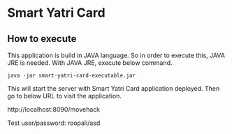 # Smart Yatri Card

## How to execute

This application is build in JAVA language. So in order to execute this, JAVA JRE is needed. With JAVA JRE, execute below command.

`java -jar smart-yatri-card-executable.jar`

This will start the server with Smart Yatri Card application deployed. Then go to below URL to visit the application.

http://localhost:8090/movehack

Test user/password: roopali/asd
